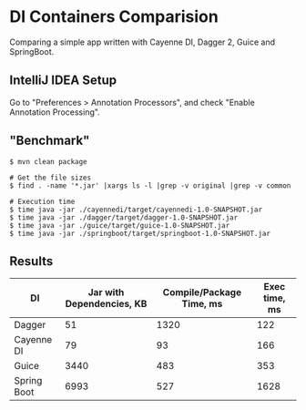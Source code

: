 # DI Containers Comparision

Comparing a simple app written with Cayenne DI, Dagger 2,
Guice and SpringBoot.

## IntelliJ IDEA Setup

Go to "Preferences > Annotation Processors", and check "Enable Annotation
Processing".

## "Benchmark"

```
$ mvn clean package

# Get the file sizes
$ find . -name '*.jar' |xargs ls -l |grep -v original |grep -v common

# Execution time
$ time java -jar ./cayennedi/target/cayennedi-1.0-SNAPSHOT.jar
$ time java -jar ./dagger/target/dagger-1.0-SNAPSHOT.jar
$ time java -jar ./guice/target/guice-1.0-SNAPSHOT.jar
$ time java -jar ./springboot/target/springboot-1.0-SNAPSHOT.jar
```

## Results

|DI|Jar with Dependencies, KB|Compile/Package Time, ms|Exec time, ms|
|----|-----|-----|----|
|Dagger| 51|1320|122|
|Cayenne DI|79|93|166|
|Guice|3440|483|353|
|Spring Boot|6993|527|1628|
